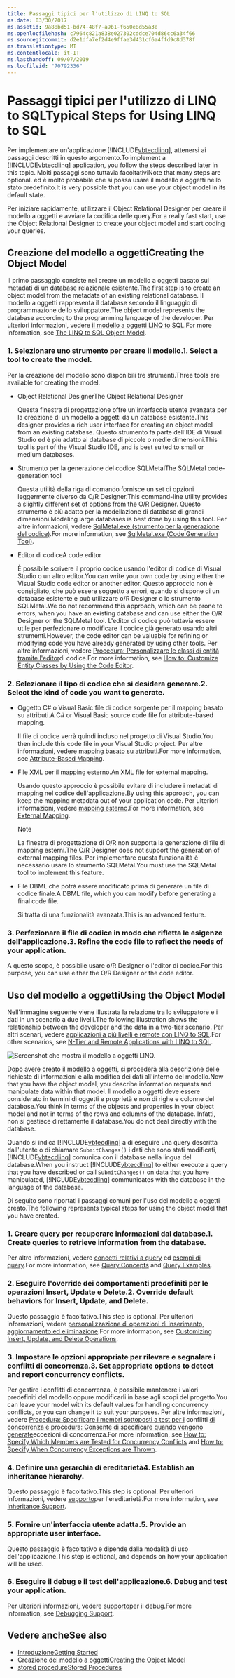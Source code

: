 ```yaml
---
title: Passaggi tipici per l'utilizzo di LINQ to SQL
ms.date: 03/30/2017
ms.assetid: 9a88bd51-bd74-48f7-a9b1-f650e8d55a3e
ms.openlocfilehash: c7964c821a838e027302cddce704d86cc6a34f66
ms.sourcegitcommit: d2e1dfa7ef2d4e9ffae3d431cf6a4ffd9c8d378f
ms.translationtype: MT
ms.contentlocale: it-IT
ms.lasthandoff: 09/07/2019
ms.locfileid: "70792336"
---
```

# <a name="typical-steps-for-using-linq-to-sql"></a><span data-ttu-id="1e2b9-102">Passaggi tipici per l'utilizzo di LINQ to SQL</span><span class="sxs-lookup"><span data-stu-id="1e2b9-102">Typical Steps for Using LINQ to SQL</span></span>
<span data-ttu-id="1e2b9-103">Per implementare un'applicazione [!INCLUDE[vbtecdlinq](../../../../../../includes/vbtecdlinq-md.md)], attenersi ai passaggi descritti in questo argomento.</span><span class="sxs-lookup"><span data-stu-id="1e2b9-103">To implement a [!INCLUDE[vbtecdlinq](../../../../../../includes/vbtecdlinq-md.md)] application, you follow the steps described later in this topic.</span></span> <span data-ttu-id="1e2b9-104">Molti passaggi sono tuttavia facoltativi</span><span class="sxs-lookup"><span data-stu-id="1e2b9-104">Note that many steps are optional.</span></span> <span data-ttu-id="1e2b9-105">ed è molto probabile che si possa usare il modello a oggetti nello stato predefinito.</span><span class="sxs-lookup"><span data-stu-id="1e2b9-105">It is very possible that you can use your object model in its default state.</span></span>  
  
 <span data-ttu-id="1e2b9-106">Per iniziare rapidamente, utilizzare il Object Relational Designer per creare il modello a oggetti e avviare la codifica delle query.</span><span class="sxs-lookup"><span data-stu-id="1e2b9-106">For a really fast start, use the Object Relational Designer to create your object model and start coding your queries.</span></span>  
  
## <a name="creating-the-object-model"></a><span data-ttu-id="1e2b9-107">Creazione del modello a oggetti</span><span class="sxs-lookup"><span data-stu-id="1e2b9-107">Creating the Object Model</span></span>  
 <span data-ttu-id="1e2b9-108">Il primo passaggio consiste nel creare un modello a oggetti basato sui metadati di un database relazionale esistente.</span><span class="sxs-lookup"><span data-stu-id="1e2b9-108">The first step is to create an object model from the metadata of an existing relational database.</span></span> <span data-ttu-id="1e2b9-109">Il modello a oggetti rappresenta il database secondo il linguaggio di programmazione dello sviluppatore.</span><span class="sxs-lookup"><span data-stu-id="1e2b9-109">The object model represents the database according to the programming language of the developer.</span></span> <span data-ttu-id="1e2b9-110">Per ulteriori informazioni, vedere [il modello a oggetti LINQ to SQL](the-linq-to-sql-object-model.md).</span><span class="sxs-lookup"><span data-stu-id="1e2b9-110">For more information, see [The LINQ to SQL Object Model](the-linq-to-sql-object-model.md).</span></span>  
  
### <a name="1-select-a-tool-to-create-the-model"></a><span data-ttu-id="1e2b9-111">1. Selezionare uno strumento per creare il modello.</span><span class="sxs-lookup"><span data-stu-id="1e2b9-111">1. Select a tool to create the model.</span></span>  
 <span data-ttu-id="1e2b9-112">Per la creazione del modello sono disponibili tre strumenti.</span><span class="sxs-lookup"><span data-stu-id="1e2b9-112">Three tools are available for creating the model.</span></span>  
  
- <span data-ttu-id="1e2b9-113">Object Relational Designer</span><span class="sxs-lookup"><span data-stu-id="1e2b9-113">The Object Relational Designer</span></span>  
  
     <span data-ttu-id="1e2b9-114">Questa finestra di progettazione offre un'interfaccia utente avanzata per la creazione di un modello a oggetti da un database esistente.</span><span class="sxs-lookup"><span data-stu-id="1e2b9-114">This designer provides a rich user interface for creating an object model from an existing database.</span></span> <span data-ttu-id="1e2b9-115">Questo strumento fa parte dell'IDE di Visual Studio ed è più adatto ai database di piccole o medie dimensioni.</span><span class="sxs-lookup"><span data-stu-id="1e2b9-115">This tool is part of the Visual Studio IDE, and is best suited to small or medium databases.</span></span>  
  
- <span data-ttu-id="1e2b9-116">Strumento per la generazione del codice SQLMetal</span><span class="sxs-lookup"><span data-stu-id="1e2b9-116">The SQLMetal code-generation tool</span></span>  
  
     <span data-ttu-id="1e2b9-117">Questa utilità della riga di comando fornisce un set di opzioni leggermente diverso da O/R Designer.</span><span class="sxs-lookup"><span data-stu-id="1e2b9-117">This command-line utility provides a slightly different set of options from the O/R Designer.</span></span> <span data-ttu-id="1e2b9-118">Questo strumento è più adatto per la modellazione di database di grandi dimensioni.</span><span class="sxs-lookup"><span data-stu-id="1e2b9-118">Modeling large databases is best done by using this tool.</span></span> <span data-ttu-id="1e2b9-119">Per altre informazioni, vedere [SqlMetal.exe (strumento per la generazione del codice)](../../../../tools/sqlmetal-exe-code-generation-tool.md).</span><span class="sxs-lookup"><span data-stu-id="1e2b9-119">For more information, see [SqlMetal.exe (Code Generation Tool)](../../../../tools/sqlmetal-exe-code-generation-tool.md).</span></span>  
  
- <span data-ttu-id="1e2b9-120">Editor di codice</span><span class="sxs-lookup"><span data-stu-id="1e2b9-120">A code editor</span></span>  
  
     <span data-ttu-id="1e2b9-121">È possibile scrivere il proprio codice usando l'editor di codice di Visual Studio o un altro editor.</span><span class="sxs-lookup"><span data-stu-id="1e2b9-121">You can write your own code by using either the Visual Studio code editor or another editor.</span></span> <span data-ttu-id="1e2b9-122">Questo approccio non è consigliato, che può essere soggetto a errori, quando si dispone di un database esistente e può utilizzare o/R Designer o lo strumento SQLMetal.</span><span class="sxs-lookup"><span data-stu-id="1e2b9-122">We do not recommend this approach, which can be prone to errors, when you have an existing database and can use either the O/R Designer or the SQLMetal tool.</span></span> <span data-ttu-id="1e2b9-123">L'editor di codice può tuttavia essere utile per perfezionare o modificare il codice già generato usando altri strumenti.</span><span class="sxs-lookup"><span data-stu-id="1e2b9-123">However, the code editor can be valuable for refining or modifying code you have already generated by using other tools.</span></span> <span data-ttu-id="1e2b9-124">Per altre informazioni, vedere [Procedura: Personalizzare le classi di entità tramite l'editor](how-to-customize-entity-classes-by-using-the-code-editor.md)di codice.</span><span class="sxs-lookup"><span data-stu-id="1e2b9-124">For more information, see [How to: Customize Entity Classes by Using the Code Editor](how-to-customize-entity-classes-by-using-the-code-editor.md).</span></span>  
  
### <a name="2-select-the-kind-of-code-you-want-to-generate"></a><span data-ttu-id="1e2b9-125">2. Selezionare il tipo di codice che si desidera generare.</span><span class="sxs-lookup"><span data-stu-id="1e2b9-125">2. Select the kind of code you want to generate.</span></span>  
  
- <span data-ttu-id="1e2b9-126">Oggetto C# o Visual Basic file di codice sorgente per il mapping basato su attributi.</span><span class="sxs-lookup"><span data-stu-id="1e2b9-126">A C# or Visual Basic source code file for attribute-based mapping.</span></span>  
  
     <span data-ttu-id="1e2b9-127">Il file di codice verrà quindi incluso nel progetto di Visual Studio.</span><span class="sxs-lookup"><span data-stu-id="1e2b9-127">You then include this code file in your Visual Studio project.</span></span> <span data-ttu-id="1e2b9-128">Per altre informazioni, vedere [mapping basato su attributi](attribute-based-mapping.md).</span><span class="sxs-lookup"><span data-stu-id="1e2b9-128">For more information, see [Attribute-Based Mapping](attribute-based-mapping.md).</span></span>  
  
- <span data-ttu-id="1e2b9-129">File XML per il mapping esterno.</span><span class="sxs-lookup"><span data-stu-id="1e2b9-129">An XML file for external mapping.</span></span>  
  
     <span data-ttu-id="1e2b9-130">Usando questo approccio è possibile evitare di includere i metadati di mapping nel codice dell'applicazione.</span><span class="sxs-lookup"><span data-stu-id="1e2b9-130">By using this approach, you can keep the mapping metadata out of your application code.</span></span> <span data-ttu-id="1e2b9-131">Per ulteriori informazioni, vedere [mapping esterno](external-mapping.md).</span><span class="sxs-lookup"><span data-stu-id="1e2b9-131">For more information, see [External Mapping](external-mapping.md).</span></span>  
  
    > [!NOTE]
    > <span data-ttu-id="1e2b9-132">La finestra di progettazione di O/R non supporta la generazione di file di mapping esterni.</span><span class="sxs-lookup"><span data-stu-id="1e2b9-132">The O/R Designer does not support the generation of external mapping files.</span></span> <span data-ttu-id="1e2b9-133">Per implementare questa funzionalità è necessario usare lo strumento SQLMetal.</span><span class="sxs-lookup"><span data-stu-id="1e2b9-133">You must use the SQLMetal tool to implement this feature.</span></span>  
  
- <span data-ttu-id="1e2b9-134">File DBML che potrà essere modificato prima di generare un file di codice finale.</span><span class="sxs-lookup"><span data-stu-id="1e2b9-134">A DBML file, which you can modify before generating a final code file.</span></span>  
  
     <span data-ttu-id="1e2b9-135">Si tratta di una funzionalità avanzata.</span><span class="sxs-lookup"><span data-stu-id="1e2b9-135">This is an advanced feature.</span></span>  
  
### <a name="3-refine-the-code-file-to-reflect-the-needs-of-your-application"></a><span data-ttu-id="1e2b9-136">3. Perfezionare il file di codice in modo che rifletta le esigenze dell'applicazione.</span><span class="sxs-lookup"><span data-stu-id="1e2b9-136">3. Refine the code file to reflect the needs of your application.</span></span>  
 <span data-ttu-id="1e2b9-137">A questo scopo, è possibile usare o/R Designer o l'editor di codice.</span><span class="sxs-lookup"><span data-stu-id="1e2b9-137">For this purpose, you can use either the O/R Designer or the code editor.</span></span>  
  
## <a name="using-the-object-model"></a><span data-ttu-id="1e2b9-138">Uso del modello a oggetti</span><span class="sxs-lookup"><span data-stu-id="1e2b9-138">Using the Object Model</span></span>  
 <span data-ttu-id="1e2b9-139">Nell'immagine seguente viene illustrata la relazione tra lo sviluppatore e i dati in un scenario a due livelli.</span><span class="sxs-lookup"><span data-stu-id="1e2b9-139">The following illustration shows the relationship between the developer and the data in a two-tier scenario.</span></span> <span data-ttu-id="1e2b9-140">Per altri scenari, vedere [applicazioni a più livelli e remote con LINQ to SQL](n-tier-and-remote-applications-with-linq-to-sql.md).</span><span class="sxs-lookup"><span data-stu-id="1e2b9-140">For other scenarios, see [N-Tier and Remote Applications with LINQ to SQL](n-tier-and-remote-applications-with-linq-to-sql.md).</span></span>  
  
 ![Screenshot che mostra il modello a oggetti LINQ.](./media/the-linq-to-sql-object-model/linq-object-model-two-tier.png)  
  
 <span data-ttu-id="1e2b9-142">Dopo avere creato il modello a oggetti, si procederà alla descrizione delle richieste di informazioni e alla modifica dei dati all'interno del modello.</span><span class="sxs-lookup"><span data-stu-id="1e2b9-142">Now that you have the object model, you describe information requests and manipulate data within that model.</span></span> <span data-ttu-id="1e2b9-143">Il modello a oggetti deve essere considerato in termini di oggetti e proprietà e non di righe e colonne del database.</span><span class="sxs-lookup"><span data-stu-id="1e2b9-143">You think in terms of the objects and properties in your object model and not in terms of the rows and columns of the database.</span></span> <span data-ttu-id="1e2b9-144">Infatti, non si gestisce direttamente il database.</span><span class="sxs-lookup"><span data-stu-id="1e2b9-144">You do not deal directly with the database.</span></span>  
  
 <span data-ttu-id="1e2b9-145">Quando si indica [!INCLUDE[vbtecdlinq](../../../../../../includes/vbtecdlinq-md.md)] a di eseguire una query descritta dall'utente o di chiamare `SubmitChanges()` i dati che sono stati modificati, [!INCLUDE[vbtecdlinq](../../../../../../includes/vbtecdlinq-md.md)] comunica con il database nella lingua del database.</span><span class="sxs-lookup"><span data-stu-id="1e2b9-145">When you instruct [!INCLUDE[vbtecdlinq](../../../../../../includes/vbtecdlinq-md.md)] to either execute a query that you have described or call `SubmitChanges()` on data that you have manipulated, [!INCLUDE[vbtecdlinq](../../../../../../includes/vbtecdlinq-md.md)] communicates with the database in the language of the database.</span></span>  
  
 <span data-ttu-id="1e2b9-146">Di seguito sono riportati i passaggi comuni per l'uso del modello a oggetti creato.</span><span class="sxs-lookup"><span data-stu-id="1e2b9-146">The following represents typical steps for using the object model that you have created.</span></span>  
  
### <a name="1-create-queries-to-retrieve-information-from-the-database"></a><span data-ttu-id="1e2b9-147">1. Creare query per recuperare informazioni dal database.</span><span class="sxs-lookup"><span data-stu-id="1e2b9-147">1. Create queries to retrieve information from the database.</span></span>  
 <span data-ttu-id="1e2b9-148">Per altre informazioni, vedere [concetti relativi a query](query-concepts.md) ed [esempi di query](query-examples.md).</span><span class="sxs-lookup"><span data-stu-id="1e2b9-148">For more information, see [Query Concepts](query-concepts.md) and [Query Examples](query-examples.md).</span></span>  
  
### <a name="2-override-default-behaviors-for-insert-update-and-delete"></a><span data-ttu-id="1e2b9-149">2. Eseguire l'override dei comportamenti predefiniti per le operazioni Insert, Update e Delete.</span><span class="sxs-lookup"><span data-stu-id="1e2b9-149">2. Override default behaviors for Insert, Update, and Delete.</span></span>  
 <span data-ttu-id="1e2b9-150">Questo passaggio è facoltativo.</span><span class="sxs-lookup"><span data-stu-id="1e2b9-150">This step is optional.</span></span> <span data-ttu-id="1e2b9-151">Per ulteriori informazioni, vedere [personalizzazione di operazioni di inserimento, aggiornamento ed eliminazione](customizing-insert-update-and-delete-operations.md).</span><span class="sxs-lookup"><span data-stu-id="1e2b9-151">For more information, see [Customizing Insert, Update, and Delete Operations](customizing-insert-update-and-delete-operations.md).</span></span>  
  
### <a name="3-set-appropriate-options-to-detect-and-report-concurrency-conflicts"></a><span data-ttu-id="1e2b9-152">3. Impostare le opzioni appropriate per rilevare e segnalare i conflitti di concorrenza.</span><span class="sxs-lookup"><span data-stu-id="1e2b9-152">3. Set appropriate options to detect and report concurrency conflicts.</span></span>  
 <span data-ttu-id="1e2b9-153">Per gestire i conflitti di concorrenza, è possibile mantenere i valori predefiniti del modello oppure modificarli in base agli scopi del progetto.</span><span class="sxs-lookup"><span data-stu-id="1e2b9-153">You can leave your model with its default values for handling concurrency conflicts, or you can change it to suit your purposes.</span></span> <span data-ttu-id="1e2b9-154">Per altre informazioni, vedere [Procedura: Specificare i membri sottoposti a test per i](how-to-specify-which-members-are-tested-for-concurrency-conflicts.md) conflitti [di concorrenza e procedura: Consente di specificare quando vengono generate](how-to-specify-when-concurrency-exceptions-are-thrown.md)eccezioni di concorrenza.</span><span class="sxs-lookup"><span data-stu-id="1e2b9-154">For more information, see [How to: Specify Which Members are Tested for Concurrency Conflicts](how-to-specify-which-members-are-tested-for-concurrency-conflicts.md) and [How to: Specify When Concurrency Exceptions are Thrown](how-to-specify-when-concurrency-exceptions-are-thrown.md).</span></span>  
  
### <a name="4-establish-an-inheritance-hierarchy"></a><span data-ttu-id="1e2b9-155">4. Definire una gerarchia di ereditarietà</span><span class="sxs-lookup"><span data-stu-id="1e2b9-155">4. Establish an inheritance hierarchy.</span></span>  
 <span data-ttu-id="1e2b9-156">Questo passaggio è facoltativo.</span><span class="sxs-lookup"><span data-stu-id="1e2b9-156">This step is optional.</span></span> <span data-ttu-id="1e2b9-157">Per ulteriori informazioni, vedere [supporto](inheritance-support.md)per l'ereditarietà.</span><span class="sxs-lookup"><span data-stu-id="1e2b9-157">For more information, see [Inheritance Support](inheritance-support.md).</span></span>  
  
### <a name="5-provide-an-appropriate-user-interface"></a><span data-ttu-id="1e2b9-158">5. Fornire un'interfaccia utente adatta.</span><span class="sxs-lookup"><span data-stu-id="1e2b9-158">5. Provide an appropriate user interface.</span></span>  
 <span data-ttu-id="1e2b9-159">Questo passaggio è facoltativo e dipende dalla modalità di uso dell'applicazione.</span><span class="sxs-lookup"><span data-stu-id="1e2b9-159">This step is optional, and depends on how your application will be used.</span></span>  
  
### <a name="6-debug-and-test-your-application"></a><span data-ttu-id="1e2b9-160">6. Eseguire il debug e il test dell'applicazione.</span><span class="sxs-lookup"><span data-stu-id="1e2b9-160">6. Debug and test your application.</span></span>  
 <span data-ttu-id="1e2b9-161">Per ulteriori informazioni, vedere [supporto](debugging-support.md)per il debug.</span><span class="sxs-lookup"><span data-stu-id="1e2b9-161">For more information, see [Debugging Support](debugging-support.md).</span></span>  
  
## <a name="see-also"></a><span data-ttu-id="1e2b9-162">Vedere anche</span><span class="sxs-lookup"><span data-stu-id="1e2b9-162">See also</span></span>

- [<span data-ttu-id="1e2b9-163">Introduzione</span><span class="sxs-lookup"><span data-stu-id="1e2b9-163">Getting Started</span></span>](getting-started.md)
- [<span data-ttu-id="1e2b9-164">Creazione del modello a oggetti</span><span class="sxs-lookup"><span data-stu-id="1e2b9-164">Creating the Object Model</span></span>](creating-the-object-model.md)
- [<span data-ttu-id="1e2b9-165">stored procedure</span><span class="sxs-lookup"><span data-stu-id="1e2b9-165">Stored Procedures</span></span>](stored-procedures.md)
